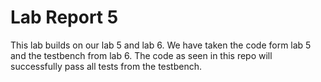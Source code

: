 # Lab Report 5 

This lab builds on our lab 5 and lab 6. We have taken the code form lab 5 and the testbench from lab 6. The code as seen in this repo will successfully pass all tests from the testbench.